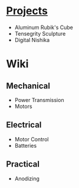 # [Projects](./pages/projects)

* Aluminum Rubik's Cube
* Tensegrity Sculpture
* Digital Nishika

# Wiki

## Mechanical
* Power Transmission
* Motors

## Electrical
* Motor Control
* Batteries

## Practical
* Anodizing